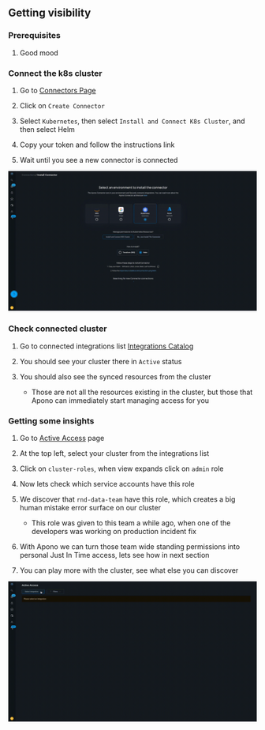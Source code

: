 ## Getting visibility

### Prerequisites
1. Good mood

### Connect the k8s cluster

1. Go to [Connectors Page](https://app.apono.io/connectors)

2. Click on `Create Connector`

3. Select `Kubernetes`, then select `Install and Connect K8s Cluster`, and then select Helm

4. Copy your token and follow the instructions link

5. Wait until you see a new connector is connected

![2_connect_k8s.gif](./gifs/2_connect_k8s.gif)

### Check connected cluster

1. Go to connected integrations list [Integrations Catalog](https://app.apono.io/catalog/connected)

2. You should see your cluster there in `Active` status

3. You should also see the synced resources from the cluster

    * Those are not all the resources existing in the cluster, but those that Apono can immediately start managing access for you

### Getting some insights

1. Go to [Active Access](https://app.apono.io/active-access) page

2. At the top left, select your cluster from the integrations list

3. Click on `cluster-roles`, when view expands click on `admin` role

4. Now lets check which service accounts have this role

5. We discover that `rnd-data-team` have this role, which creates a big human mistake error surface on our cluster

   * This role was given to this team a while ago, when one of the developers was working on production incident fix

6. With Apono we can turn those team wide standing permissions into personal Just In Time access, lets see how in next section

7. You can play more with the cluster, see what else you can discover

![active_access.gif](gifs%2Factive_access.gif)